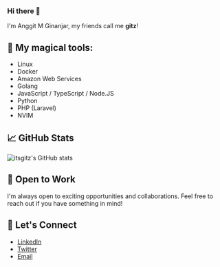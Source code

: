 ### Hi there 👋

I'm Anggit M Ginanjar, my friends call me **gitz**!

<!--
**itsgitz/itsgitz** is a ✨ _special_ ✨ repository because its `README.md` (this file) appears on your GitHub profile.

Here are some ideas to get you started:

- 🔭 I’m currently working on ...
- 🌱 I’m currently learning ...
- 👯 I’m looking to collaborate on ...
- 🤔 I’m looking for help with ...
- 💬 Ask me about ...
- 📫 How to reach me: ...
- 😄 Pronouns: ...
- ⚡ Fun fact: ...
-->

<!-- <img src="https://github-readme-stats.vercel.app/api?username=itsgitz&show_icons=true&theme=radical"> -->

## 🔧 My magical tools:

- Linux
- Docker
- Amazon Web Services
- Golang
- JavaScript / TypeScript / Node.JS
- Python
- PHP (Laravel)
- NVIM

## 📈 GitHub Stats
![itsgitz's GitHub stats](https://github-readme-stats.vercel.app/api?username=itsgitz&show_icons=true&theme=radical)

## 💼 Open to Work
I'm always open to exciting opportunities and collaborations. Feel free to reach out if you have something in mind!

## 🤝 Let's Connect
- [LinkedIn](https://www.linkedin.com/in/itsgitz/)
- [Twitter](https://twitter.com/itsgitz)
- [Email](mailto:anggit.ginanjar.dev@gmail.com)

